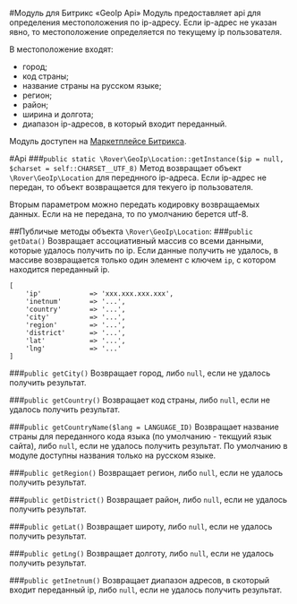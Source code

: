 #Модуль для Битрикс «GeoIp Api»
Модуль предоставляет api для определения местоположения по ip-адресу. Если ip-адрес не указан явно, то местоположение определяется по текущему ip пользователя.

В местоположение входят:

* город;
* код страны;
* название страны на русском языке;
* регион;
* район;
* ширина и долгота;
* диапазон ip-адресов, в который входит переданный.

Модуль доступен на [Маркетплейсе Битрикса](http://marketplace.1c-bitrix.ru/solutions/rover.geoip/).

#Api
###`public static \Rover\GeoIp\Location::getInstance($ip = null, $charset = self::CHARSET__UTF_8)`
Метод возвращает объект `\Rover\GeoIp\Location` для переднного ip-адреса. Если ip-адрес не передан, то объект возвращается для текуего ip пользователя.

Вторым параметром можно передать кодировку возвращаемых данных. Если на не передана, то по умолчанию берется utf-8.
 
##Публичые методы объекта `\Rover\GeoIp\Location`:
###`public getData()`
Возвращает ассоциативный массив со всеми данными, которые удалось получить по ip. Если данные получить не удалось, в массиве возвращается только один элемент с ключем `ip`, с котором находится переданный ip.

	[
		'ip'            => 'xxx.xxx.xxx.xxx',
		'inetnum'       => '...',
		'country'       => '...',
		'city'          => '...',
		'region'        => '...',
		'district'      => '...',
		'lat'           => '...',
		'lng'           => '...'
	]	
	
###`public getCity()`
Возвращает город, либо `null`, если не удалось получить результат.	

###`public getCountry()`
Возвращает код страны, либо `null`, если не удалось получить результат.	

###`public getCountryName($lang = LANGUAGE_ID)`
Возвращает название страны для переданного кода языка (по умолчанию - текщуий язык сайта), либо `null`, если не удалось получить результат. По умолчанию в модуле доступны названия только на русском языке.
	
###`public getRegion()`
Возвращает регион, либо `null`, если не удалось получить результат.	
	
###`public getDistrict()`
Возвращает район, либо `null`, если не удалось получить результат.
		
###`public getLat()`
Возвращает широту, либо `null`, если не удалось получить результат.	
			
###`public getLng()`
Возвращает долготу, либо `null`, если не удалось получить результат.	
				
###`public getInetnum()`
Возвращает диапазон адресов, в скоторый входит переданный ip, либо `null`, если не удалось получить результат.	
	